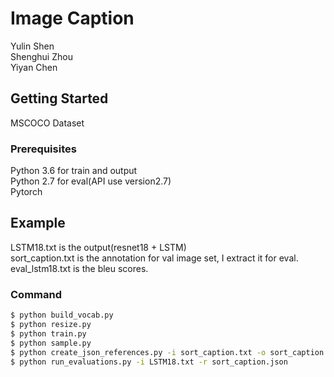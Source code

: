 # Image Caption

Yulin Shen \
Shenghui Zhou \
Yiyan Chen 

## Getting Started

MSCOCO Dataset

### Prerequisites

Python 3.6 for train and output \
Python 2.7 for eval(API use version2.7) \
Pytorch


## Example

LSTM18.txt is the output(resnet18 + LSTM) \
sort_caption.txt is the annotation for val image set, I extract it for eval. \
eval_lstm18.txt is the bleu scores.

### Command

```bash
$ python build_vocab.py   
$ python resize.py
$ python train.py
$ python sample.py
$ python create_json_references.py -i sort_caption.txt -o sort_caption.json
$ python run_evaluations.py -i LSTM18.txt -r sort_caption.json
```
